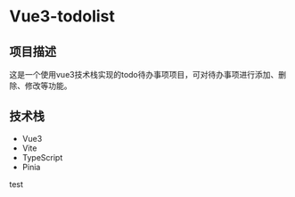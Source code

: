 # Vue3-todolist

## 项目描述

这是一个使用vue3技术栈实现的todo待办事项项目，可对待办事项进行添加、删除、修改等功能。

## 技术栈

* Vue3
* Vite
* TypeScript
* Pinia


test
